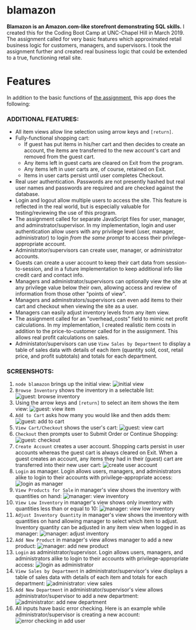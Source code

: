 # blamazon

**Blamazon is an Amazon.com-like storefront demonstrating SQL skills.** I created this for the Coding Boot Camp at UNC-Chapel Hill in March 2019. The assignment called for very basic features which approximated retail business logic for customers, managers, and supervisors. I took the assignment further and created real business logic that could be extended to a true, functioning retail site.

# Features
In addition to the basic functions of [the assignment](homework_instructions.md), this app does the following:

### ADDITIONAL FEATURES:
* All item views allow line selection using arrow keys and `[return]`.
* Fully-functional shopping cart:
    * If guest has put items in his/her cart and then decides to create an account, the items are transferred to the new account's cart and removed from the guest cart.
    * Any items left in guest carts are cleared on Exit from the program.
    * Any items left in user carts are, of course, retained on Exit.
    * Items in user carts persist until user completes Checkout.
* Real user authentication. Passwords are not presently hashed but real user names and passwords are required and are checked against the database.
* Login and logout allow multiple users to access the site. This feature is reflected in the real world, but is especially valuable for testing/reviewing the use of this program.
* The assignment called for separate JavaScript files for user, manager, and adminstrator/supervisor. In my implementation, login and user authentication allow users with any privilege level (user, manager, administrator) to login *from the same prompt* to access their privilege-appropriate account.
* Administrator/supervisors can create user, manager, or administrator accounts.
* Guests can create a user account to keep their cart data from session-to-session, and in a future implementation to keep additional info like credit card and contact info.
* Managers and administrator/supervisors can optionally view the site at any privilege value below their own, allowing access and review of information from those other "points of view".
* Managers and adminstrators/supervisors can even add items to their cart and checkout when viewing the site as a user.
* Managers can easily adjust inventory levels from any item view.
* The assignment called for an "overhead_costs" field to mimic net profit calculations. In my implementation, I created realistic item costs in addition to the price-to-customer called for in the assignment. This allows real profit calculations on sales.
* Administator/supervisors can use `View Sales by Department` to display a table of sales data with details of each item (quantity sold, cost, retail price, and profit subtotals) and totals for each department.

### SCREENSHOTS:
01. `node blamazon` brings up the initial view:
![initial view](screenshots/01-initial-view.png)
02. `Browse Inventory` shows the inventory in a selectable list:
![guest: browse inventory](screenshots/02-guest-browse-inventory.png)
03. Using the arrow keys and `[return]` to select an item shows the item view:
![guest: view item](screenshots/03-guest-view-item.png)
04. `Add to Cart` asks how many you would like and then adds them:
![guest: add to cart](screenshots/04-guest-add-two-of-item-to-cart.png)
05. `View Cart/Checkout` shows the user's cart:
![guest: view cart](screenshots/05-guest-view-cart.png)
06. `Checkout` then prompts user to Submit Order or Continue Shopping:
![guest: checkout](screenshots/06-guest-checkout.png)
07. `Create Account` creates a user account. Shopping carts persist in user accounts whereas the guest cart is always cleared on Exit. When a guest creates an account, any items they had in their (guest) cart are transferred into their new user cart:
![create user account](screenshots/07-cart-now-empty-create-user-account.png)
08. `Login` as manager. Login allows users, managers, and administrators alike to login to their accounts with privilege-appropriate access:
![login as manager](screenshots/08-login-as-manager.png)
09. `View Products for Sale` in manager's view shows the inventory with quantities on hand:
![manager: view inventory](screenshots/09-manager-view-products-and-quantities.png)
10. `View Low Inventory` in manager's view shows only inventory with quantities less than or equal to 10:
![manager: view low inventory](screenshots/10-manager-view-low-inventory.png)
11. `Adjust Inventory Quantity` in manager's view shows the inventory with quantities on hand allowing manager to select which item to adjust. Inventory quantity can be adjusted in any item view when logged in as manager:
![manager: adjust inventory](screenshots/11-manager-adjust-inventory-quantity.png)
12. `Add New Product` in manager's view allows manager to add a new product:
![manager: add new product](screenshots/12-manager-add-new-product.png)
13. `Login` as administrator/supervisor. Login allows users, managers, and administrators alike to login to their accounts with privilege-appropriate access:
![login as administrator](screenshots/13-login-as-administrator.png)
14. `View Sales by Department` in administrator/supervisor's view displays a table of sales data with details of each item and totals for each department:
![administrator: view sales](screenshots/14-administrator-view-sales-by-department.png)
15. `Add New Department` in administrator/supervisor's view allows administrator/supervisor to add a new department:
![administrator: add new department](screenshots/15-administrator-add-new-department.png)
16. All inputs have basic error checking. Here is an example while administrator/supervisor is creating a new account:
![error checking in add user](screenshots/16-administrator-error-checking-on-add-user.png)
